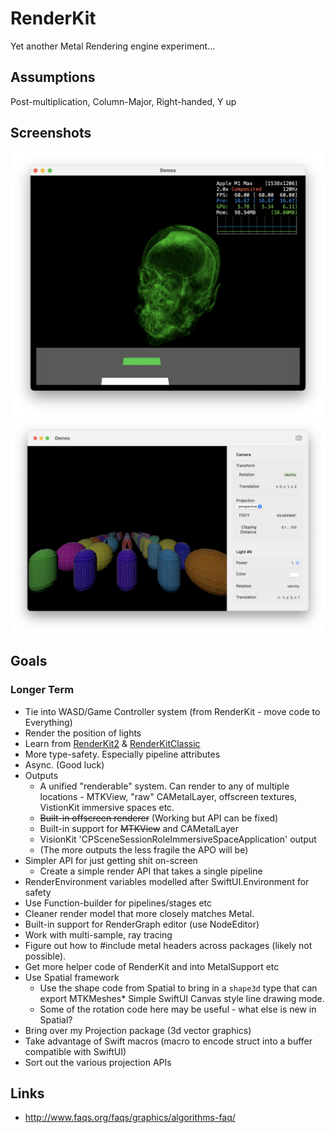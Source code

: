 # RenderKit

Yet another Metal Rendering engine experiment…

## Assumptions

Post-multiplication, Column-Major, Right-handed, Y up

## Screenshots

![Latest Screenshot](<Documentation/Screenshot 2023-09-19 at 19.51.00.png>)
![Older Screenshot](<Documentation/Screenshot 2023-07-01 at 08.06.29.png>)

## Goals

### Longer Term

* Tie into WASD/Game Controller system (from RenderKit - move code to Everything)
* Render the position of lights
* Learn from [RenderKit2](https://github.com/schwa/RenderKit/tree/RenderKit2) & [RenderKitClassic](https://github.com/schwa/RenderKit/tree/RenderKitClassic)
* More type-safety. Especially pipeline attributes
* Async. (Good luck)
* Outputs
  * A unified "renderable" system. Can render to any of multiple locations - MTKView, "raw" CAMetalLayer, offscreen textures, VistionKit immersive spaces etc.
  * ~~Built-in offscreen renderer~~ (Working but API can be fixed)
  * Built-in support for ~~MTKView~~ and CAMetalLayer
  * VisionKit 'CPSceneSessionRoleImmersiveSpaceApplication' output
  * (The more outputs the less fragile the APO will be)
* Simpler API for just getting shit on-screen
  * Create a simple render API that takes a single pipeline
* RenderEnvironment variables modelled after SwiftUI.Environment for safety
* Use Function-builder for pipelines/stages etc
* Cleaner render model that more closely matches Metal.
* Built-in support for RenderGraph editor (use NodeEditor)
* Work with multi-sample, ray tracing
* Figure out how to #include metal headers across packages (likely not possible).
* Get more helper code of RenderKit and into MetalSupport etc
* Use Spatial framework
  * Use the shape code from Spatial to bring in a `shape3d` type that can export MTKMeshes* Simple SwiftUI Canvas style line drawing mode.
  * Some of the rotation code here may be useful - what else is new in Spatial?
* Bring over my Projection package (3d vector graphics)
* Take advantage of Swift macros (macro to encode struct into a buffer compatible with SwiftUI)
* Sort out the various projection APIs

## Links

* <http://www.faqs.org/faqs/graphics/algorithms-faq/>
